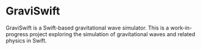 # GraviSwift
GraviSwift is a Swift-based gravitational wave simulator. This is a work-in-progress project exploring the simulation of gravitational waves and related physics in Swift. 